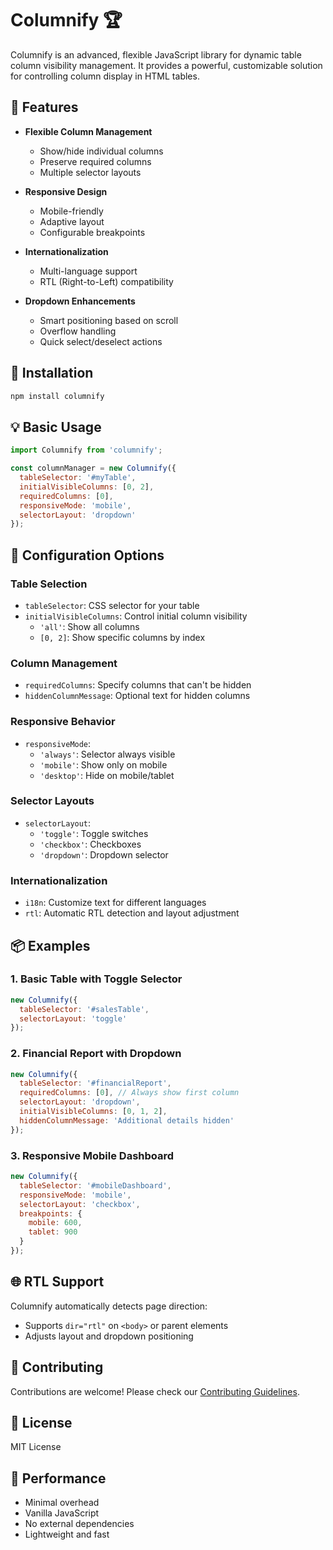 # Columnify 🏆

Columnify is an advanced, flexible JavaScript library for dynamic table column visibility management. It provides a powerful, customizable solution for controlling column display in HTML tables.

## 🌟 Features

- **Flexible Column Management**
  - Show/hide individual columns
  - Preserve required columns
  - Multiple selector layouts

- **Responsive Design**
  - Mobile-friendly
  - Adaptive layout
  - Configurable breakpoints

- **Internationalization**
  - Multi-language support
  - RTL (Right-to-Left) compatibility

- **Dropdown Enhancements**
  - Smart positioning based on scroll
  - Overflow handling
  - Quick select/deselect actions

## 🚀 Installation

```bash
npm install columnify
```

## 💡 Basic Usage

```javascript
import Columnify from 'columnify';

const columnManager = new Columnify({
  tableSelector: '#myTable',
  initialVisibleColumns: [0, 2],
  requiredColumns: [0],
  responsiveMode: 'mobile',
  selectorLayout: 'dropdown'
});
```

## 🔧 Configuration Options

### Table Selection
- `tableSelector`: CSS selector for your table
- `initialVisibleColumns`: Control initial column visibility
  - `'all'`: Show all columns
  - `[0, 2]`: Show specific columns by index

### Column Management
- `requiredColumns`: Specify columns that can't be hidden
- `hiddenColumnMessage`: Optional text for hidden columns

### Responsive Behavior
- `responsiveMode`: 
  - `'always'`: Selector always visible
  - `'mobile'`: Show only on mobile
  - `'desktop'`: Hide on mobile/tablet

### Selector Layouts
- `selectorLayout`:
  - `'toggle'`: Toggle switches
  - `'checkbox'`: Checkboxes
  - `'dropdown'`: Dropdown selector

### Internationalization
- `i18n`: Customize text for different languages
- `rtl`: Automatic RTL detection and layout adjustment

## 📦 Examples

### 1. Basic Table with Toggle Selector
```javascript
new Columnify({
  tableSelector: '#salesTable',
  selectorLayout: 'toggle'
});
```

### 2. Financial Report with Dropdown
```javascript
new Columnify({
  tableSelector: '#financialReport',
  requiredColumns: [0], // Always show first column
  selectorLayout: 'dropdown',
  initialVisibleColumns: [0, 1, 2],
  hiddenColumnMessage: 'Additional details hidden'
});
```

### 3. Responsive Mobile Dashboard
```javascript
new Columnify({
  tableSelector: '#mobileDashboard',
  responsiveMode: 'mobile',
  selectorLayout: 'checkbox',
  breakpoints: {
    mobile: 600,
    tablet: 900
  }
});
```

## 🌐 RTL Support

Columnify automatically detects page direction:
- Supports `dir="rtl"` on `<body>` or parent elements
- Adjusts layout and dropdown positioning

## 🤝 Contributing

Contributions are welcome! Please check our [Contributing Guidelines](CONTRIBUTING.md).

## 📄 License

MIT License

## 🚦 Performance

- Minimal overhead
- Vanilla JavaScript
- No external dependencies
- Lightweight and fast
```